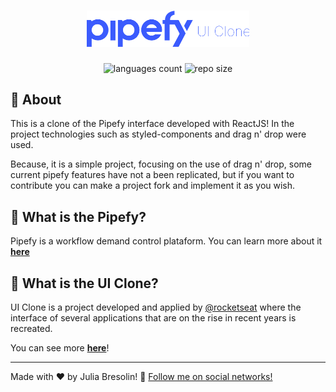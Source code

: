 <h1 align="center">
    <img alt="Ecoleta" title="Ecoleta" src=".docs/header.svg" width="260px" />
</h1>

<p align="center">
 <img alt="languages count" src="https://img.shields.io/github/languages/count/jbresolinn/uiclone-pipefy?color=3b5bfd"/>
  <img alt="repo size" src="https://img.shields.io/github/repo-size/jbresolinn/uiclone-pipefy?color=3b5bfd">
</p>

## 📄 About

This is a clone of the Pipefy interface developed with ReactJS! In the project technologies such as styled-components and drag n' drop were used. 

Because, it is a simple project, focusing on the use of drag n' drop, some current pipefy features have not a been replicated, but if you want to contribute you can make a project fork and implement it as you wish.

## 🤔 What is the Pipefy?

Pipefy is a workflow demand control plataform. You can learn more about it <b><a href="https://pipefy.com">here</a></b>


## 🤔 What is the UI Clone?

UI Clone is a project developed and applied by <a href="https://github.com/Rocketseat">@rocketseat</a> where the interface of several applications that are on the rise in recent years is recreated.

You can see more <b><a href="https://www.youtube.com/watch?v=awRtgpRsdTQ&list=PL85ITvJ7FLohTZv9cC5-PrZ39Q3cugWqp">here</a></b>!


---

Made with ❤ by Julia Bresolin! :wave: [Follow me on social networks!](https://linktr.ee/juliabresolin)